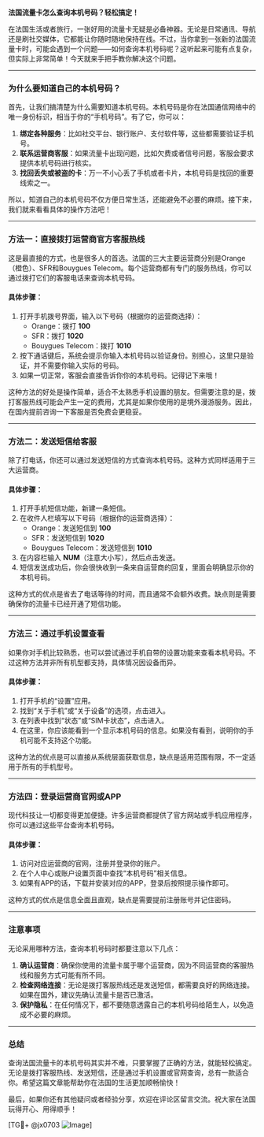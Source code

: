 **法国流量卡怎么查询本机号码？轻松搞定！**

在法国生活或者旅行，一张好用的流量卡无疑是必备神器。无论是日常通讯、导航还是刷社交媒体，它都能让你随时随地保持在线。不过，当你拿到一张新的法国流量卡时，可能会遇到一个问题——如何查询本机号码呢？这听起来可能有点复杂，但实际上非常简单！今天就来手把手教你解决这个问题。

---

### **为什么要知道自己的本机号码？**
首先，让我们搞清楚为什么需要知道本机号码。本机号码是你在法国通信网络中的唯一身份标识，相当于你的“手机号码”。有了它，你可以：
1. **绑定各种服务**：比如社交平台、银行账户、支付软件等，这些都需要验证手机号。
2. **联系运营商客服**：如果流量卡出现问题，比如欠费或者信号问题，客服会要求提供本机号码进行核实。
3. **找回丢失或被盗的卡**：万一不小心丢了手机或者卡片，本机号码是找回的重要线索之一。

所以，知道自己的本机号码不仅方便日常生活，还能避免不必要的麻烦。接下来，我们就来看看具体的操作方法吧！

---

### **方法一：直接拨打运营商官方客服热线**
这是最直接的方式，也是很多人的首选。法国的三大主要运营商分别是Orange（橙色）、SFR和Bouygues Telecom。每个运营商都有专门的服务热线，你可以通过拨打它们的客服电话来查询本机号码。

#### **具体步骤：**
1. 打开手机拨号界面，输入以下号码（根据你的运营商选择）：
   - Orange：拨打 **100**
   - SFR：拨打 **1020**
   - Bouygues Telecom：拨打 **1010**
2. 按下通话键后，系统会提示你输入本机号码以验证身份。别担心，这里只是验证，并不需要你输入实际的号码。
3. 如果一切正常，客服会直接告诉你你的本机号码。记得记下来哦！

这种方法的好处是操作简单，适合不太熟悉手机设置的朋友。但需要注意的是，拨打客服热线可能会产生一定的费用，尤其是如果你使用的是境外漫游服务。因此，在国内提前咨询一下客服是否免费会更稳妥。

---

### **方法二：发送短信给客服**
除了打电话，你还可以通过发送短信的方式查询本机号码。这种方式同样适用于三大运营商。

#### **具体步骤：**
1. 打开手机短信功能，新建一条短信。
2. 在收件人栏填写以下号码（根据你的运营商选择）：
   - Orange：发送短信到 **100**
   - SFR：发送短信到 **1020**
   - Bouygues Telecom：发送短信到 **1010**
3. 在内容栏输入 **NUM**（注意大小写），然后点击发送。
4. 短信发送成功后，你会很快收到一条来自运营商的回复，里面会明确显示你的本机号码。

这种方式的优点是省去了电话等待的时间，而且通常不会额外收费。缺点则是需要确保你的流量卡已经开通了短信功能。

---

### **方法三：通过手机设置查看**
如果你对手机比较熟悉，也可以尝试通过手机自带的设置功能来查看本机号码。不过这种方法并非所有机型都支持，具体情况因设备而异。

#### **具体步骤：**
1. 打开手机的“设置”应用。
2. 找到“关于手机”或“关于设备”的选项，点击进入。
3. 在列表中找到“状态”或“SIM卡状态”，点击进入。
4. 在这里，你应该能看到一个显示本机号码的信息。如果没有看到，说明你的手机可能不支持这个功能。

这种方法的优点是可以直接从系统层面获取信息，缺点是适用范围有限，不一定适用于所有的手机型号。

---

### **方法四：登录运营商官网或APP**
现代科技让一切都变得更加便捷。许多运营商都提供了官方网站或手机应用程序，你可以通过这些平台查询本机号码。

#### **具体步骤：**
1. 访问对应运营商的官网，注册并登录你的账户。
2. 在个人中心或账户设置页面中查找“本机号码”相关信息。
3. 如果有APP的话，下载并安装对应的APP，登录后按照提示操作即可。

这种方式的优点是信息全面且直观，缺点是需要提前注册账号并记住密码。

---

### **注意事项**
无论采用哪种方法，查询本机号码时都要注意以下几点：
1. **确认运营商**：确保你使用的流量卡属于哪个运营商，因为不同运营商的客服热线和服务方式可能有所不同。
2. **检查网络连接**：无论是拨打客服热线还是发送短信，都需要良好的网络连接。如果在国外，建议先确认流量卡是否已激活。
3. **保护隐私**：在任何情况下，都不要随意透露自己的本机号码给陌生人，以免造成不必要的麻烦。

---

### **总结**
查询法国流量卡的本机号码其实并不难，只要掌握了正确的方法，就能轻松搞定。无论是拨打客服热线、发送短信，还是通过手机设置或官网查询，总有一款适合你。希望这篇文章能帮助你在法国的生活更加顺畅愉快！

最后，如果你还有其他疑问或者经验分享，欢迎在评论区留言交流。祝大家在法国玩得开心、用得顺手！

[TG💪+ @jx0703 ![Image](https://github.com/user-attachments/assets/dbca1d08-cadb-493c-b0ec-ad6f7a83f270)]